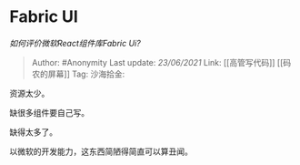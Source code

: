 # Fabric UI
*如何评价微软React组件库Fabric Ui?*

> Author: #Anonymity
> Last update: *23/06/2021*
> Link: [[高管写代码]] [[码农的屏幕]]
> Tag:
> 沙海拾金:

资源太少。

缺很多组件要自己写。

缺得太多了。

以微软的开发能力，这东西简陋得简直可以算丑闻。
